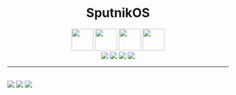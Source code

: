 
<h1 align='center'>SputnikOS</h1>
<p align='center'>

  <img style="height:50px;width:50px" src="https://user-images.githubusercontent.com/25181517/186884150-05e9ff6d-340e-4802-9533-2c3f02363ee3.png">
  <img style="height:50px;width:50px" src="https://user-images.githubusercontent.com/25181517/192109061-e138ca71-337c-4019-8d42-4792fdaa7128.png">
  <img style="height:50px;width:50px" src="https://user-images.githubusercontent.com/25181517/192108891-d86b6220-e232-423a-bf5f-90903e6887c3.png">
  <img style="height:50px;width:50px" src="https://user-images.githubusercontent.com/25181517/192107858-fe19f043-c502-4009-8c47-476fc89718ad.png">
  <br/>
  <img src="https://img.shields.io/badge/windows 10 Pro-%230078D6.svg?&style=for-the-badge&logo=windows&logoColor=white" />
  <img src="https://img.shields.io/badge/intel-core%20i7%209th Gen-%230071C5.svg?&style=for-the-badge&logo=intel&logoColor=white" />
  <img src="https://img.shields.io/badge/RAM-16GB-%230071C5.svg?&style=for-the-badge&logoColor=white" />
  <img src="https://img.shields.io/badge/nvidia-gtx%201650-%2376B900.svg?&style=for-the-badge&logo=nvidia&logoColor=white" />
  <hr>
  <br>
  <img src="https://github-profile-summary-cards.vercel.app/api/cards/profile-details?username=sputnikOS&theme=2077"/>
  <img src="https://github-profile-trophy.vercel.app/?username=sputnikOS&theme=radical&column=-1"/>
  <img src="https://github-readme-stats.vercel.app/api/top-langs/?username=sputnikOS&theme=radical"/>
</p>
